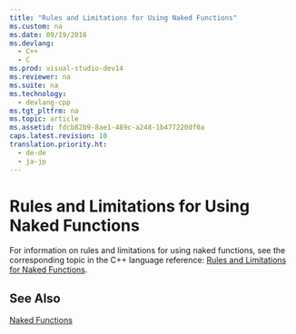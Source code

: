 ```yaml
---
title: "Rules and Limitations for Using Naked Functions"
ms.custom: na
ms.date: 09/19/2016
ms.devlang: 
  - C++
  - C
ms.prod: visual-studio-dev14
ms.reviewer: na
ms.suite: na
ms.technology: 
  - devlang-cpp
ms.tgt_pltfrm: na
ms.topic: article
ms.assetid: fdcb82b9-8ae1-489c-a248-1b477220df0a
caps.latest.revision: 10
translation.priority.ht: 
  - de-de
  - ja-jp
---
```

# Rules and Limitations for Using Naked Functions
For information on rules and limitations for using naked functions, see the corresponding topic in the C++ language reference: [Rules and Limitations for Naked Functions](../vs140/Rules-and-Limitations-for-Naked-Functions.md).  
  
## See Also  
 [Naked Functions](../vs140/Naked-Functions.md)